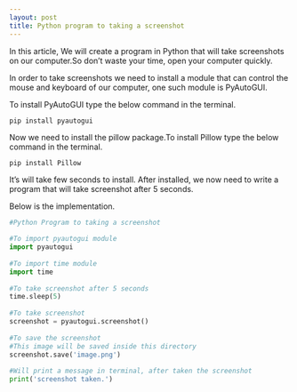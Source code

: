 ```yaml
---
layout: post
title: Python program to taking a screenshot
---
```

In this article, We will create a program in Python that will take screenshots on our computer.So don’t waste your time, open your computer quickly.

In order to take screenshots we need to install a module that can control the mouse and keyboard of our computer, one such module is PyAutoGUI.

To install PyAutoGUI type the below command in the terminal.

```
pip install pyautogui
```

Now we need to install the pillow package.To install Pillow type the below command in the terminal.

```
pip install Pillow
```

It’s will take few seconds to install. After installed, we now need to write a program that will take screenshot after 5 seconds.

Below is the implementation.

```python
#Python Program to taking a screenshot
 
#To import pyautogui module
import pyautogui 
 
#To import time module
import time 
 
#To take screenshot after 5 seconds
time.sleep(5) 
 
#To take screenshot 
screenshot = pyautogui.screenshot() 
 
#To save the screenshot
#This image will be saved inside this directory
screenshot.save('image.png')  
 
#Will print a message in terminal, after taken the screenshot
print('screenshot taken.') 
```
